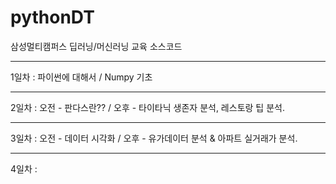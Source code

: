 # pythonDT

삼성멀티캠퍼스 딥러닝/머신러닝 교육 소스코드 <br>

---
1일차 : 파이썬에 대해서 / Numpy 기초 

---
2일차 : 오전 - 판다스란?? / 오후 - 타이타닉 생존자 분석, 레스토랑 팁 분석.

---
3일차 : 오전 - 데이터 시각화 / 오후 - 유가데이터 분석 & 아파트 실거래가 분석.

---
4일차 : 
